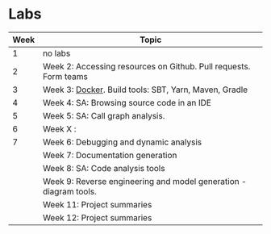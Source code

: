 # Labs

| Week | Topic |
|-----|-----|
|  1 | no labs |
| 2 | Week 2: Accessing resources on Github. Pull requests. Form teams |
| 3| Week 3:  [Docker](labs/docker.md). Build tools: SBT, Yarn, Maven, Gradle |
| 4 | Week 4: SA: Browsing source code in an IDE |
|5 | Week 5: SA: Call graph analysis. |
| 6 | Week X : |
| 7 | Week 6: Debugging and dynamic analysis |
|  | Week 7: Documentation generation |
|  | Week 8: SA: Code analysis tools |
|  | Week 9: Reverse engineering and model generation - diagram tools. |
|  | Week 11: Project summaries |
|  | Week 12: Project summaries |

